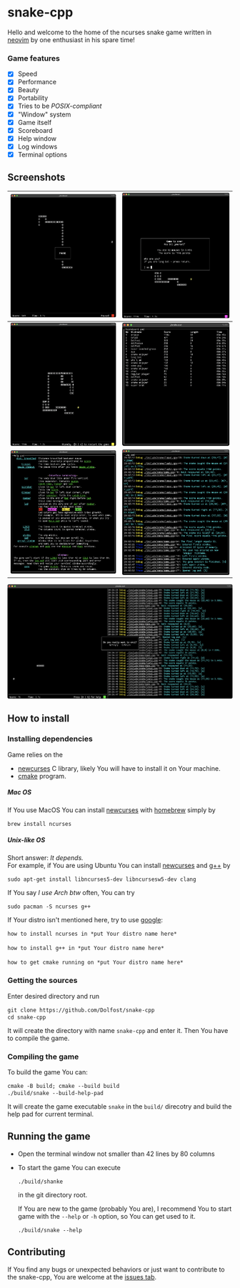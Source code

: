 # snake-cpp

Hello and welcome to the home of the ncurses snake game written in [neovim][nvim] by one enthusiast in his spare time!

### Game features
- [x] Speed
- [x] Performance
- [x] Beauty
- [x] Portability
- [x] Tries to be *POSIX-compliant*
- [x] "Window" system
- [x] Game itself
- [x] Scoreboard
- [x] Help window
- [x] Log windows
- [x] Terminal options

## Screenshots
![Pause](screenshots/gamepause.png "Pause") | ![Game over](screenshots/over.png "Game over") 
:---:|:---:
![Standby](screenshots/standby.png "Standby") | ![Scoreboard](screenshots/scoreboard.png "Scoreboard") 
![Help](screenshots/help.png "Help") | ![Log](screenshots/log.png "Log")

![Sidelog](screenshots/sidelog.png "Sidelog")


## How to install
### Installing dependencies
Game relies on the
 - [newcurses][ncurses] C library, likely You will have to install it on Your machine.
 - [cmake][cmake] program. 
##### Mac OS
If You use MacOS You can install [newcurses][ncurses] with [homebrew][brew] simply by

    brew install ncurses

##### Unix-like OS
Short answer: _It depends._  
For example, if You are using Ubuntu You can install [newcurses][ncurses] and [g++][compiler] by

    sudo apt-get install libncurses5-dev libncursesw5-dev clang

If You say _I use Arch btw_ often, You can try

    sudo pacman -S ncurses g++

If Your distro isn't mentioned here, try to use [google](https://www.google.com):

    how to install ncurses in *put Your distro name here*

    how to install g++ in *put Your distro name here*

    how to get cmake running on *put Your distro name here*

### Getting the sources
Enter desired directory and run 

    git clone https://github.com/Dolfost/snake-cpp
    cd snake-cpp

It will create the directory with name `snake-cpp` and enter it. Then You have to compile the game.

### Compiling the game
To build the game You can:

    cmake -B build; cmake --build build
    ./build/snake --build-help-pad

It will create the game executable `snake` in the `build/` direcotry and build the help pad for current terminal.

## Running the game
- Open the terminal window not smaller than 42 lines by 80 columns
- To start the game You can execute
    ```
    ./build/shanke
    ```
    in the git directory root. 

    If You are new to the game (probably You are), I recommend You to start game with the `--help` or `-h` option, so You can get used to it.
    ```
    ./build/snake --help
    ```
## Contributing
If You find any bugs or unexpected behaviors or just want to
contribute to the snake-cpp, You are welcome at the [issues tab][issue].



[nvim]: https://github.com/neovim/neovim "Go to nvim github page"
[ncurses]: https://en.wikipedia.org/wiki/Ncurses "Go to ncurses wikipedia page"
[brew]: https://brew.sh "Visit homebrew homepage"
[issue]: https://github.com/Dolfost/snake-cpp/issueso "Go to issues tab"
[cmake]: https://en.wikipedia.org/wiki/CMake "Go to CMake wikipedia page" 
[compiler]: https://en.wikipedia.org/wiki/GNU_Compiler_Collection "Go to GNU compiler collection wikipedia page"

